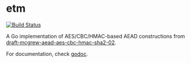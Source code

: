 etm
===

[![Build Status](https://travis-ci.org/codahale/etm.png?branch=master)](https://travis-ci.org/codahale/etm)

A Go implementation of AES/CBC/HMAC-based AEAD constructions from
[draft-mcgrew-aead-aes-cbc-hmac-sha2-02](http://tools.ietf.org/html/draft-mcgrew-aead-aes-cbc-hmac-sha2-02).

For documentation, check [godoc](http://godoc.org/github.com/codahale/etm).
